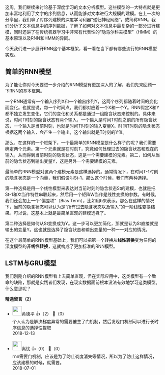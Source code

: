 这周，我们继续来讨论基于深度学习的文本分析模型。这些模型的一大特点就是更加丰富地利用了文字的序列信息，从而能够对文本进行大规模的建模。在上一次的分享里，我们聊了对序列建模的深度学习利器“递归神经网络”，或简称RNN。我们分析了文本信息中的序列数据，了解了如何对文本信息中最复杂的一部分进行建模，同时还讲了在传统机器学习中非常有代表性的“隐马尔科夫模型”（HMM）的基本原理以及RNN和HMM的异同。

今天我们进一步展开RNN这个基本框架，看一看在当下都有哪些流行的RNN模型实现。

## 简单的RNN模型

为了能让你对今天要进一步介绍的RNN模型有更加深入的了解，我们先来回顾一下RNN的基本框架。

一个RNN通常有一个输入序列X和一个输出序列Y，这两个序列都随着时间的变化而变化。也就是说，每一个时间点，我们都对应着一个X和一个Y。RNN假定X和Y都不独立发生变化，它们的变化和关系都是通过一组隐含状态来控制的。具体来说，时间T时刻的隐含状态有两个输入，一个输入是时间T时刻之前的所有隐含状态，一个输入是当前时刻，也就是时间T时刻的输入变量X。时间T时刻的隐含状态根据这两个输入，会产生一个输出，这个输出就是T时刻的Y值。

那么，在这样的一个框架下，一个最简单的RNN模型是什么样子的呢？我们需要确定两个元素。第一个元素就是在时刻T，究竟如何处理过去的隐含状态和现在的输入，从而得到当前时刻的隐含状态，这是一个需要建模的元素。第二，如何从当前的隐含状态到输出变量Y，这是另外一个需要建模的元素。

最简单的RNN模型对这两个建模元素是这样选择的。通常情况下，在时间T-1时刻的隐含状态是一个向量，我们假设叫St-1，那么这个时候，我们有两种选择。

第一种选择是用一个线性模型来表达对当前时刻的隐含状态St的建模，也就是把St-1和Xt当作特性串联起来，然后用一个矩阵W当作是线性变换的参数。有时候，我们还会加上一个“偏差项”（Bias Term），比如用b来表示。那么在这样的情况下，当前的隐含状态可以认为是“所有过去隐含状态以及输入”的一阶线性变换结果。可以说，这基本上就是最简单直观的建模选择了。

第二种选择是如何从St变换成为Y。这一步可以更加简化，那就是认为St直接就是输出的变量Y。这也就是选择了隐含状态和输出变量的一种一一对应的情况。

在这个最简单的RNN模型基础上，我们可以把第一个转换从**线性转换**变为任何的深度模型的**非线性转换**，这就构成了更加标准的RNN模型。

## LSTM与GRU模型

我们刚刚介绍的RNN模型看上去简单直观，但在实际应用中，这类模型有一个致命的缺陷，那就是实践者们发现，在现实数据面前根本没法有效地学习这类模型。什么意思呢？
<div><strong>精选留言（2）</strong></div><ul>
<li><img src="https://static001.geekbang.org/account/avatar/00/0f/6c/9f/0343d633.jpg" width="30px"><span>黄德平</span> 👍（2） 💬（0）<div>个人认为是解决梯度异常的需要催生了门机制，然后发现门机制可以进行长时序信息的选择性提取</div>2018-12-13</li><br/><li><img src="https://static001.geekbang.org/account/avatar/00/0f/f3/b5/5db57375.jpg" width="30px"><span>离忧</span> 👍（0） 💬（0）<div>rnn需要门机制，应该是为了防止剃度消失等情况，所以为了防止这样情况，应该建模的时候，就需要。</div>2018-07-01</li><br/>
</ul>